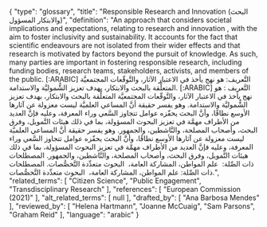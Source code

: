 {
    "type": "glossary",
    "title": "Responsible Research and Innovation (البحث والابتكار المسؤول)",
    "definition": "An approach that considers societal implications and expectations, relating to research and innovation , with the aim to foster inclusivity and sustainability. It accounts for the fact that scientific endeavours are not isolated from their wider effects and that research is motivated by factors beyond the pursuit of knowledge. As such, many parties are important in fostering responsible research, including funding bodies, research teams, stakeholders, activists, and members of the public. [:ARABIC] التَّعريف: هو نهج يأخذ في الاعتبار الآثار، والتَّوقّعات المجتمعيَّة المتعلِّقة بالبحث والابتكار، بهدف تعزيز الشُّموليَّة والاستدامة. [:ARABIC] التَّعريف : هو نهج يأخذ في الاعتبار الآثار، والتَّوقّعات المجتمعيَّة المتعلِّقة بالبحث والابتكار، بهدف تعزيز الشُّموليَّة والاستدامة. وهو يفسر حقيقة أنَّ المساعي العلميَّة ليست معزولة عن آثارها الأوسع نطاقًا، وأنَّ البحث يحفّزه عوامل تتجاوز السَّعي وراء المعرفة، وعليه فإنَّ العديد من الأطراف مهمَّة في تعزيز البحوث المسؤولة، بما في ذلك هيئات التَّمويل، وفرق البحث، وأصحاب المصلحة، والنَّاشطين، والجمهور. وهو يفسر حقيقة أنَّ المساعي العلميَّة ليست معزولة عن آثارها الأوسع نطاقًا، وأنَّ البحث يحفّزه عوامل تتجاوز السَّعي وراء المعرفة، وعليه فإنَّ العديد من الأطراف مهمَّة في تعزيز البحوث المسؤولة، بما في ذلك هيئات التَّمويل، وفرق البحث، وأصحاب المصلحة، والنَّاشطين، والجمهور. المصطلحات ذات الصِّلة:  علم المواطن، المشاركة العامة،  البحوث متعدِّدة التَّخصُّصات. المصطلحات ذات الصِّلة: علم المواطن، المشاركة العامة،  البحوث متعدِّدة التَّخصُّصات.",
    "related_terms": [
        "Citizen Science",
        "Public Engagement",
        "Transdisciplinary Research"
    ],
    "references": [
        "European Commission (2021)"
    ],
    "alt_related_terms": [
        null
    ],
    "drafted_by": [
        "Ana Barbosa Mendes"
    ],
    "reviewed_by": [
        "Helena Hartmann",
        "Joanne McCuaig",
        "Sam Parsons",
        "Graham Reid"
    ],
    "language": "arabic"
}